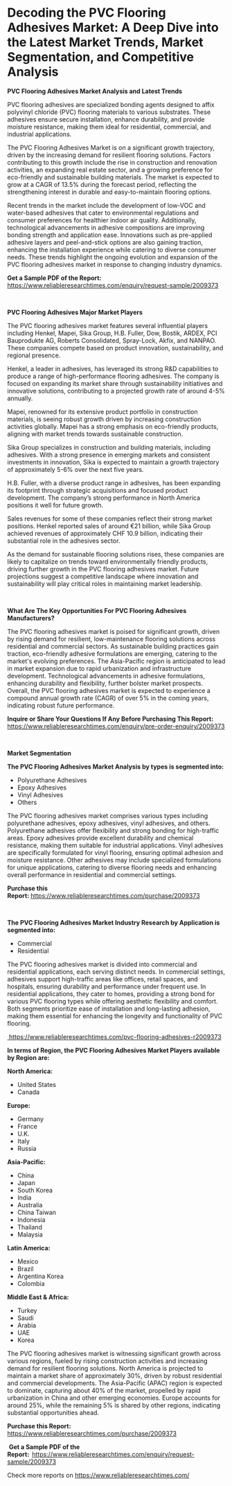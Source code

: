 <p><h1>Decoding the PVC Flooring Adhesives Market: A Deep Dive into the Latest Market Trends, Market Segmentation, and Competitive Analysis</h1></p><p><strong>PVC Flooring Adhesives Market Analysis and Latest Trends</strong></p>
<p><p>PVC flooring adhesives are specialized bonding agents designed to affix polyvinyl chloride (PVC) flooring materials to various substrates. These adhesives ensure secure installation, enhance durability, and provide moisture resistance, making them ideal for residential, commercial, and industrial applications.</p><p>The PVC Flooring Adhesives Market is on a significant growth trajectory, driven by the increasing demand for resilient flooring solutions. Factors contributing to this growth include the rise in construction and renovation activities, an expanding real estate sector, and a growing preference for eco-friendly and sustainable building materials. The market is expected to grow at a CAGR of 13.5% during the forecast period, reflecting the strengthening interest in durable and easy-to-maintain flooring options.</p><p>Recent trends in the market include the development of low-VOC and water-based adhesives that cater to environmental regulations and consumer preferences for healthier indoor air quality. Additionally, technological advancements in adhesive compositions are improving bonding strength and application ease. Innovations such as pre-applied adhesive layers and peel-and-stick options are also gaining traction, enhancing the installation experience while catering to diverse consumer needs. These trends highlight the ongoing evolution and expansion of the PVC flooring adhesives market in response to changing industry dynamics.</p></p>
<p><strong>Get a Sample PDF of the Report:&nbsp;</strong> <a href="https://www.reliableresearchtimes.com/enquiry/request-sample/2009373?utm_campaign=3584&utm_medium=2&utm_source=Github&utm_content=ia&utm_term=04042025&utm_id=pvc-flooring-adhesives">https://www.reliableresearchtimes.com/enquiry/request-sample/2009373</a></p>
<p>&nbsp;</p>
<p><strong>PVC Flooring Adhesives Major Market Players</strong></p>
<p><p>The PVC flooring adhesives market features several influential players including Henkel, Mapei, Sika Group, H.B. Fuller, Dow, Bostik, ARDEX, PCI Bauprodukte AG, Roberts Consolidated, Spray-Lock, Akfix, and NANPAO. These companies compete based on product innovation, sustainability, and regional presence.</p><p>Henkel, a leader in adhesives, has leveraged its strong R&D capabilities to produce a range of high-performance flooring adhesives. The company is focused on expanding its market share through sustainability initiatives and innovative solutions, contributing to a projected growth rate of around 4-5% annually.</p><p>Mapei, renowned for its extensive product portfolio in construction materials, is seeing robust growth driven by increasing construction activities globally. Mapei has a strong emphasis on eco-friendly products, aligning with market trends towards sustainable construction.</p><p>Sika Group specializes in construction and building materials, including adhesives. With a strong presence in emerging markets and consistent investments in innovation, Sika is expected to maintain a growth trajectory of approximately 5-6% over the next five years.</p><p>H.B. Fuller, with a diverse product range in adhesives, has been expanding its footprint through strategic acquisitions and focused product development. The company’s strong performance in North America positions it well for future growth.</p><p>Sales revenues for some of these companies reflect their strong market positions. Henkel reported sales of around €21 billion, while Sika Group achieved revenues of approximately CHF 10.9 billion, indicating their substantial role in the adhesives sector.</p><p>As the demand for sustainable flooring solutions rises, these companies are likely to capitalize on trends toward environmentally friendly products, driving further growth in the PVC flooring adhesives market. Future projections suggest a competitive landscape where innovation and sustainability will play critical roles in maintaining market leadership.</p></p>
<p>&nbsp;</p>
<p><strong>What Are The Key Opportunities For PVC Flooring Adhesives Manufacturers?</strong></p>
<p><p>The PVC flooring adhesives market is poised for significant growth, driven by rising demand for resilient, low-maintenance flooring solutions across residential and commercial sectors. As sustainable building practices gain traction, eco-friendly adhesive formulations are emerging, catering to the market's evolving preferences. The Asia-Pacific region is anticipated to lead in market expansion due to rapid urbanization and infrastructure development. Technological advancements in adhesive formulations, enhancing durability and flexibility, further bolster market prospects. Overall, the PVC flooring adhesives market is expected to experience a compound annual growth rate (CAGR) of over 5% in the coming years, indicating robust future performance.</p></p>
<p><strong>Inquire or Share Your Questions If Any Before Purchasing This Report:</strong> <a href="https://www.reliableresearchtimes.com/enquiry/pre-order-enquiry/2009373?utm_campaign=3584&utm_medium=2&utm_source=Github&utm_content=ia&utm_term=04042025&utm_id=pvc-flooring-adhesives">https://www.reliableresearchtimes.com/enquiry/pre-order-enquiry/2009373</a></p>
<p>&nbsp;</p>
<p><strong>Market Segmentation</strong></p>
<p><strong>The PVC Flooring Adhesives Market Analysis by types is segmented into:</strong></p>
<p><ul><li>Polyurethane Adhesives</li><li>Epoxy Adhesives</li><li>Vinyl Adhesives</li><li>Others</li></ul></p>
<p><p>The PVC flooring adhesives market comprises various types including polyurethane adhesives, epoxy adhesives, vinyl adhesives, and others. Polyurethane adhesives offer flexibility and strong bonding for high-traffic areas. Epoxy adhesives provide excellent durability and chemical resistance, making them suitable for industrial applications. Vinyl adhesives are specifically formulated for vinyl flooring, ensuring optimal adhesion and moisture resistance. Other adhesives may include specialized formulations for unique applications, catering to diverse flooring needs and enhancing overall performance in residential and commercial settings.</p></p>
<p><strong>Purchase this Report:&nbsp;</strong><a href="https://www.reliableresearchtimes.com/purchase/2009373?utm_campaign=3584&utm_medium=2&utm_source=Github&utm_content=ia&utm_term=04042025&utm_id=pvc-flooring-adhesives">https://www.reliableresearchtimes.com/purchase/2009373</a></p>
<p>&nbsp;</p>
<p><strong>The PVC Flooring Adhesives Market Industry Research by Application is segmented into:</strong></p>
<p><ul><li>Commercial</li><li>Residential</li></ul></p>
<p><p>The PVC flooring adhesives market is divided into commercial and residential applications, each serving distinct needs. In commercial settings, adhesives support high-traffic areas like offices, retail spaces, and hospitals, ensuring durability and performance under frequent use. In residential applications, they cater to homes, providing a strong bond for various PVC flooring types while offering aesthetic flexibility and comfort. Both segments prioritize ease of installation and long-lasting adhesion, making them essential for enhancing the longevity and functionality of PVC flooring.</p></p>
<p><a href="https://www.reliableresearchtimes.com/pvc-flooring-adhesives-r2009373?utm_campaign=3584&utm_medium=2&utm_source=Github&utm_content=ia&utm_term=04042025&utm_id=pvc-flooring-adhesives">&nbsp;https://www.reliableresearchtimes.com/pvc-flooring-adhesives-r2009373</a></p>
<p><strong>In terms of Region, the PVC Flooring Adhesives Market Players available by Region are:</strong></p>
<p>
    <p> <strong> North America: </strong>
        <ul>
            <li>United States</li>
            <li>Canada</li>
        </ul>
        </p> 
    <p> <strong> Europe: </strong>
        <ul>
            <li>Germany</li>
            <li>France</li>
            <li>U.K.</li>
            <li>Italy</li>
            <li>Russia</li>
        </ul>
        </p> 
    <p> <strong> Asia-Pacific: </strong>
        <ul>
            <li>China</li>
            <li>Japan</li>
            <li>South Korea</li>
            <li>India</li>
            <li>Australia</li>
            <li>China Taiwan</li>
            <li>Indonesia</li>
            <li>Thailand</li>
            <li>Malaysia</li>
        </ul>
        </p> 
    <p> <strong> Latin America: </strong>
        <ul>
            <li>Mexico</li>
            <li>Brazil</li>
            <li>Argentina Korea</li>
            <li>Colombia</li>
        </ul>
        </p> 
    <p> <strong> Middle East & Africa: </strong>
        <ul>
            <li>Turkey</li>
            <li>Saudi</li>
            <li>Arabia</li>
            <li>UAE</li>
            <li>Korea</li>
        </ul>
    </p>
    </p>
<p><p>The PVC flooring adhesives market is witnessing significant growth across various regions, fueled by rising construction activities and increasing demand for resilient flooring solutions. North America is projected to maintain a market share of approximately 30%, driven by robust residential and commercial developments. The Asia-Pacific (APAC) region is expected to dominate, capturing about 40% of the market, propelled by rapid urbanization in China and other emerging economies. Europe accounts for around 25%, while the remaining 5% is shared by other regions, indicating substantial opportunities ahead.</p></p>
<p><strong>Purchase this Report: </strong><a href="https://www.reliableresearchtimes.com/purchase/2009373?utm_campaign=3584&utm_medium=2&utm_source=Github&utm_content=ia&utm_term=04042025&utm_id=pvc-flooring-adhesives">https://www.reliableresearchtimes.com/purchase/2009373</a></p>
<p>&nbsp;<strong>Get a Sample PDF of the Report:&nbsp;&nbsp;</strong><a href="https://www.reliableresearchtimes.com/enquiry/request-sample/2009373?utm_campaign=3584&utm_medium=2&utm_source=Github&utm_content=ia&utm_term=04042025&utm_id=pvc-flooring-adhesives">https://www.reliableresearchtimes.com/enquiry/request-sample/2009373</a></p>
<p><strong></strong></p>
<p>Check more reports on <a href="https://www.reliableresearchtimes.com/?utm_campaign=3584&utm_medium=2&utm_source=Github&utm_content=ia&utm_term=04042025&utm_id=pvc-flooring-adhesives">https://www.reliableresearchtimes.com/</a></p>